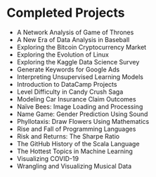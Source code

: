 
# Completed Projects

- A Network Analysis of Game of Thrones
- A New Era of Data Analysis in Baseball
- Exploring the Bitcoin Cryptocurrency Market
- Exploring the Evolution of Linux
- Exploring the Kaggle Data Science Survey
- Generate Keywords for Google Ads
- Interpreting Unsupervised Learning Models
- Introduction to DataCamp Projects
- Level Difficulty in Candy Crush Saga
- Modeling Car Insurance Claim Outcomes
- Naïve Bees: Image Loading and Processing
- Name Game: Gender Prediction Using Sound
- Phyllotaxis: Draw Flowers Using Mathematics
- Rise and Fall of Programming Languages
- Risk and Returns: The Sharpe Ratio
- The GitHub History of the Scala Language
- The Hottest Topics in Machine Learning
- Visualizing COVID-19
- Wrangling and Visualizing Musical Data
